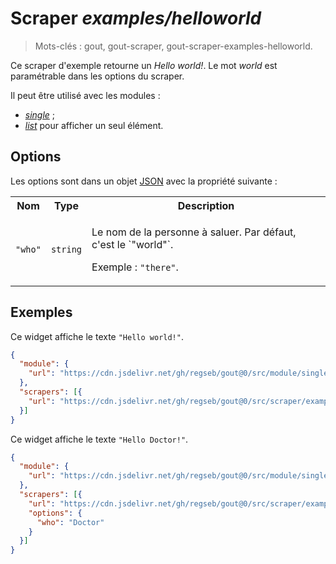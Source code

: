 # Scraper _examples/helloworld_

> Mots-clés : gout, gout-scraper, gout-scraper-examples-helloworld.

Ce scraper d'exemple retourne un _Hello world!_. Le mot _world_ est paramétrable
dans les options du scraper.

Il peut être utilisé avec les modules :

- [_single_](https://github.com/regseb/gout/tree/HEAD/src/module/single#readme)
  ;
- [_list_](https://github.com/regseb/gout/tree/HEAD/src/module/list#readme)
  pour afficher un seul élément.

## Options

Les options sont dans un objet
[JSON](https://www.json.org/json-fr.html "JavaScript Object Notation") avec la
propriété suivante :

<table>
  <tr>
    <th>Nom</th>
    <th>Type</th>
    <th>Description</th>
  </tr>
  <tr>
    <td><code>"who"</code></td>
    <td><code>string</code></td>
    <td>
      <p>
        Le nom de la personne à saluer. Par défaut, c'est le `"world"`.
      </p>
      <p>
        Exemple : <code>"there"</code>.
      </p>
    </td>
  </tr>
</table>

## Exemples

Ce widget affiche le texte `"Hello world!"`.

```JSON
{
  "module": {
    "url": "https://cdn.jsdelivr.net/gh/regseb/gout@0/src/module/single/single.js"
  },
  "scrapers": [{
    "url": "https://cdn.jsdelivr.net/gh/regseb/gout@0/src/scraper/examples/helloworld/helloworld.js"
  }]
}
```

Ce widget affiche le texte `"Hello Doctor!"`.

```JSON
{
  "module": {
    "url": "https://cdn.jsdelivr.net/gh/regseb/gout@0/src/module/single/single.js"
  },
  "scrapers": [{
    "url": "https://cdn.jsdelivr.net/gh/regseb/gout@0/src/scraper/examples/helloworld/helloworld.js",
    "options": {
      "who": "Doctor"
    }
  }]
}
```
